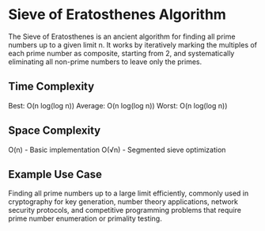 # Sieve of Eratosthenes Algorithm

The Sieve of Eratosthenes is an ancient algorithm for finding all prime numbers up to a given limit n. It works by iteratively marking the multiples of each prime number as composite, starting from 2, and systematically eliminating all non-prime numbers to leave only the primes.

## Time Complexity

Best: O(n log(log n))
Average: O(n log(log n))
Worst: O(n log(log n))

## Space Complexity
O(n) - Basic implementation
O(√n) - Segmented sieve optimization

## Example Use Case

Finding all prime numbers up to a large limit efficiently, commonly used in cryptography for key generation, number theory applications, network security protocols, and competitive programming problems that require prime number enumeration or primality testing.
